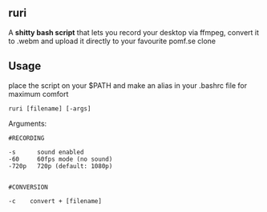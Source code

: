 ## ruri

A **shitty bash script** that lets you record your desktop via ffmpeg, convert it to .webm and upload it directly to your favourite pomf.se clone

## Usage

place the script on your $PATH and make an alias in your .bashrc file for maximum comfort



```
ruri [filename] [-args]
```

Arguments:
```
#RECORDING

-s      sound enabled
-60     60fps mode (no sound)
-720p   720p (default: 1080p)


#CONVERSION

-c    convert + [filename]
```
